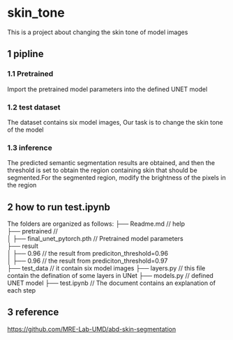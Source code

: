 # skin_tone
This is a project about changing the skin tone of model images

## 1 pipline
### 1.1 Pretrained
Import the pretrained model parameters into the defined UNET model
### 1.2 test dataset
The dataset contains six model images, Our task is to change the skin tone of the model
### 1.3 inference
The predicted semantic segmentation results are obtained, and then the threshold is set to obtain the region containing skin that should be segmented.For the segmented region, modify the brightness of the pixels in the region

## 2 how to run test.ipynb
The folders are organized as follows:
├── Readme.md           // help  
├── pretrained          //  
│   ├── final_unet_pytorch.pth  // Pretrained model parameters  
├── result  
│   ├── 0.96            // the result from prediciton_threshold=0.96  
│   ├── 0.96            // the result from prediciton_threshold=0.97  
├── test_data           // it contain six model images
├── layers.py           // this file contain the defination of some layers in UNet
├── models.py           // defined UNET model
├── test.ipynb          // The document contains an explanation of each step
## 3 reference
https://github.com/MRE-Lab-UMD/abd-skin-segmentation

